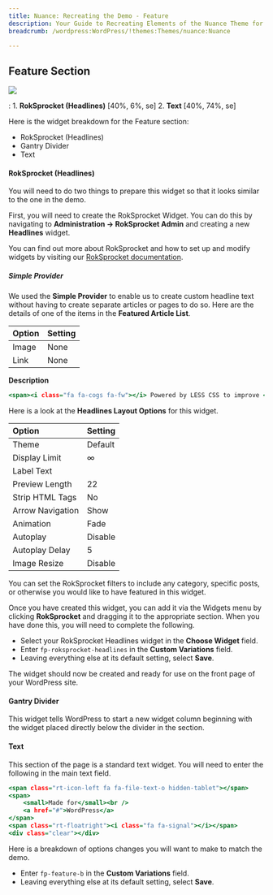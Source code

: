 ```yaml
---
title: Nuance: Recreating the Demo - Feature
description: Your Guide to Recreating Elements of the Nuance Theme for WordPress
breadcrumb: /wordpress:WordPress/!themes:Themes/nuance:Nuance

---
```


Feature Section
-----

![][demo]

:   1. **RokSprocket (Headlines)** [40%, 6%, se]
    2. **Text** [40%, 74%, se]

Here is the widget breakdown for the Feature section:

* RokSprocket (Headlines)
* Gantry Divider
* Text

#### RokSprocket (Headlines)

You will need to do two things to prepare this widget so that it looks similar to the one in the demo.

First, you will need to create the RokSprocket Widget. You can do this by navigating to **Administration -> RokSprocket Admin** and creating a new **Headlines** widget.

You can find out more about RokSprocket and how to set up and modify widgets by visiting our [RokSprocket documentation](../../plugins/roksprocket/).

##### Simple Provider

We used the **Simple Provider** to enable us to create custom headline text without having to create separate articles or pages to do so. Here are the details of one of the items in the **Featured Article List**.

| Option      | Setting                                                                  |
| :---------- | :----------                                                              |
| Image       | None                                                                     |
| Link        | None                                                                     |

**Description**

~~~ .html
<span><i class="fa fa-cogs fa-fw"></i> Powered by LESS CSS to improve <span class="hidden-tablet">code </span>quality and <span class="hidden-tablet">development </span>efficiency<span class="visible-large"> via advanced functions</span></span>
~~~

Here is a look at the **Headlines Layout Options** for this widget.

| Option           | Setting     |
| :----------      | :---------- |
| Theme            | Default     |
| Display Limit    | ∞           |
| Label Text       |             |
| Preview Length   | 22          |
| Strip HTML Tags  | No          |
| Arrow Navigation | Show        |
| Animation        | Fade        |
| Autoplay         | Disable     |
| Autoplay Delay   | 5           |
| Image Resize     | Disable     |

You can set the RokSprocket filters to include any category, specific posts, or otherwise you would like to have featured in this widget.

Once you have created this widget, you can add it via the Widgets menu by clicking **RokSprocket** and dragging it to the appropriate section. When you have done this, you will need to complete the following.

* Select your RokSprocket Headlines widget in the **Choose Widget** field.
* Enter `fp-roksprocket-headlines` in the **Custom Variations** field.
* Leaving everything else at its default setting, select **Save**.

The widget should now be created and ready for use on the front page of your WordPress site.

#### Gantry Divider

This widget tells WordPress to start a new widget column beginning with the widget placed directly below the divider in the section.

#### Text

This section of the page is a standard text widget. You will need to enter the following in the main text field.

~~~ .html
<span class="rt-icon-left fa fa-file-text-o hidden-tablet"></span>
<span>
    <small>Made for</small><br />
    <a href="#">WordPress</a>
</span> 
<span class="rt-floatright"><i class="fa fa-signal"></i></span>
<div class="clear"></div>
~~~

Here is a breakdown of options changes you will want to make to match the demo.

* Enter `fp-feature-b` in the **Custom Variations** field.
* Leaving everything else at its default setting, select **Save**.

[demo]: assets/demo_4.jpeg
[faq]: faq.md
